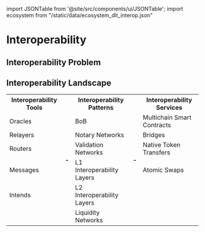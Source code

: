 import JSONTable from '@site/src/components/ui/JSONTable';
import ecosystem from "/static/data/ecosystem_dlt_interop.json"

# Interoperability

## Interoperability Problem

## Interoperability Landscape

<div style={{overflowX : 'auto'}}>
	<table style={{textAlign: 'center'}}>
		<tr>
			<th>Interoperability Tools</th>
			<th rowSpan="7">-</th>
			<th>Interoperability Patterns</th>
			<th rowSpan="7">-</th>
			<th>Interoperability Services</th>
		</tr>
		<tr>
			<td>Oracles</td>
			<td>BoB</td>
			<td>Multichain Smart Contracts</td>
		</tr>
		<tr>
			<td>Relayers</td>
			<td>Notary Networks</td>
			<td>Bridges</td>
		</tr>
		<tr>
			<td>Routers</td>
			<td>Validation Networks</td>
			<td>Native Token Transfers</td>
		</tr>
		<tr>
			<td>Messages</td>
			<td>L1 Interoperability Layers</td>
			<td>Atomic Swaps</td>
		</tr>
		<tr>
			<td>Intends</td>
			<td>L2 Interoperability Layers</td>
			<td></td>
		</tr>
		<tr>
			<td></td>
			<td>Liquidity Networks</td>
			<td></td>
		</tr>
	</table>
</div>
<br/>





